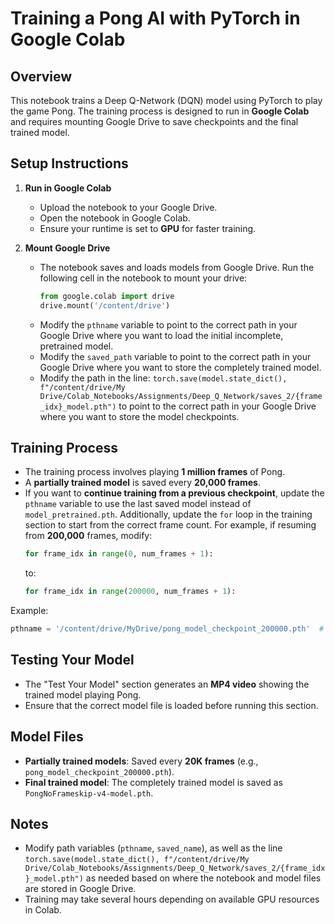# Training a Pong AI with PyTorch in Google Colab

## Overview
This notebook trains a Deep Q-Network (DQN) model using PyTorch to play the game Pong. The training process is designed to run in **Google Colab** and requires mounting Google Drive to save checkpoints and the final trained model.

## Setup Instructions

1. **Run in Google Colab**
   - Upload the notebook to your Google Drive.
   - Open the notebook in Google Colab.
   - Ensure your runtime is set to **GPU** for faster training.

2. **Mount Google Drive**
   - The notebook saves and loads models from Google Drive. Run the following cell in the notebook to mount your drive:
     ```python
     from google.colab import drive
     drive.mount('/content/drive')
     ```
   - Modify the `pthname` variable to point to the correct path in your Google Drive where you want to load the initial incomplete, pretrained model.
   - Modify the `saved_path` variable to point to the correct path in your Google Drive where you want to store the completely trained model.
   - Modify the path in the line: `torch.save(model.state_dict(), f"/content/drive/My Drive/Colab_Notebooks/Assignments/Deep_Q_Network/saves_2/{frame_idx}_model.pth")` to point to the correct path in your Google Drive where you want to store the model checkpoints.

## Training Process
- The training process involves playing **1 million frames** of Pong.
- A **partially trained model** is saved every **20,000 frames**.
- If you want to **continue training from a previous checkpoint**, update the `pthname` variable to use the last saved model instead of `model_pretrained.pth`. Additionally, update the `for` loop in the training section to start from the correct frame count. For example, if resuming from **200,000** frames, modify:
  ```python
  for frame_idx in range(0, num_frames + 1):
  ```
  to:
  ```python
  for frame_idx in range(200000, num_frames + 1):

Example:
```python
pthname = '/content/drive/MyDrive/pong_model_checkpoint_200000.pth'  # Load partially trained model and resume training from 200K frames
```

## Testing Your Model
- The "Test Your Model" section generates an **MP4 video** showing the trained model playing Pong.
- Ensure that the correct model file is loaded before running this section.

## Model Files
- **Partially trained models**: Saved every **20K frames** (e.g., `pong_model_checkpoint_200000.pth`).
- **Final trained model**: The completely trained model is saved as `PongNoFrameskip-v4-model.pth`.

## Notes
- Modify path variables (`pthname`, `saved_name`), as well as the line `torch.save(model.state_dict(), f"/content/drive/My Drive/Colab_Notebooks/Assignments/Deep_Q_Network/saves_2/{frame_idx}_model.pth")` as needed based on where the notebook and model files are stored in Google Drive.
- Training may take several hours depending on available GPU resources in Colab.

